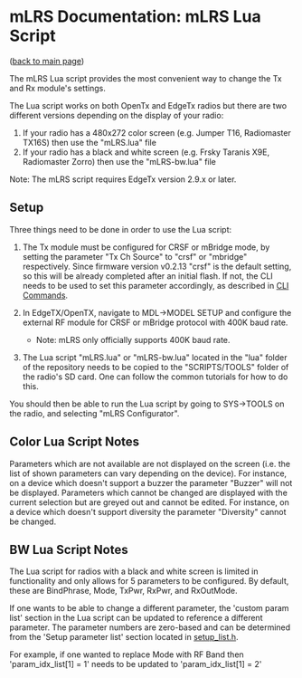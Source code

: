 # mLRS Documentation: mLRS Lua Script #

([back to main page](../README.md))

The mLRS Lua script provides the most convenient way to change the Tx and Rx module's settings.

The Lua script works on both OpenTx and EdgeTx radios but there are two different versions depending on the display of your radio:
1. If your radio has a 480x272 color screen (e.g. Jumper T16, Radiomaster TX16S) then use the "mLRS.lua" file
2. If your radio has a black and white screen (e.g. Frsky Taranis X9E, Radiomaster Zorro) then use the "mLRS-bw.lua" file

Note: The mLRS script requires EdgeTx version 2.9.x or later.

## Setup

Three things need to be done in order to use the Lua script:

1. The Tx module must be configured for CRSF or mBridge mode, by setting the parameter "Tx Ch Source" to "crsf" or "mbridge" respectively. Since firmware version v0.2.13 "crsf" is the default setting, so this will be already completed after an initial flash. If not, the CLI needs to be used to set this parameter accordingly, as described in [CLI Commands](CLI.md).

2. In EdgeTX/OpenTX, navigate to MDL->MODEL SETUP and configure the external RF module for CRSF or mBridge protocol with 400K baud rate.

    - Note: mLRS only officially supports 400K baud rate.

3. The Lua script "mLRS.lua" or "mLRS-bw.lua" located in the "lua" folder of the repository needs to be copied to the "SCRIPTS/TOOLS" folder of the radio's SD card. One can follow the common tutorials for how to do this.

You should then be able to run the Lua script by going to SYS->TOOLS on the radio, and selecting "mLRS Configurator".

## Color Lua Script Notes

Parameters which are not available are not displayed on the screen (i.e. the list of shown parameters can vary depending on the device). For instance, on a device which doesn't support a buzzer the parameter "Buzzer" will not be displayed. Parameters which cannot be changed are displayed with the current selection but are greyed out and cannot be edited. For instance, on a device which doesn't support diversity the parameter "Diversity" cannot be changed.

## BW Lua Script Notes

The Lua script for radios with a black and white screen is limited in functionality and only allows for 5 parameters to be configured.  By default, these are BindPhrase, Mode, TxPwr, RxPwr, and RxOutMode.

If one wants to be able to change a different parameter, the 'custom param list' section in the Lua script can be updated to reference a different parameter.  The parameter numbers are zero-based and can be determined from the 'Setup parameter list' section located in [setup_list.h](https://github.com/olliw42/mLRS/blob/main/mLRS/Common/setup_list.h).

For example, if one wanted to replace Mode with RF Band then 'param_idx_list[1] = 1' needs to be updated to 'param_idx_list[1] = 2'